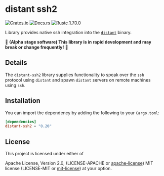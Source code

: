 # distant ssh2

[![Crates.io][distant_crates_img]][distant_crates_lnk] [![Docs.rs][distant_doc_img]][distant_doc_lnk] [![Rustc 1.70.0][distant_rustc_img]][distant_rustc_lnk]

[distant_crates_img]: https://img.shields.io/crates/v/distant-ssh2.svg
[distant_crates_lnk]: https://crates.io/crates/distant-ssh2
[distant_doc_img]: https://docs.rs/distant-ssh2/badge.svg
[distant_doc_lnk]: https://docs.rs/distant-ssh2
[distant_rustc_img]: https://img.shields.io/badge/distant_ssh2-rustc_1.70+-lightgray.svg
[distant_rustc_lnk]: https://blog.rust-lang.org/2023/06/01/Rust-1.70.0.html

Library provides native ssh integration into the
[`distant`](https://github.com/chipsenkbeil/distant) binary.

🚧 **(Alpha stage software) This library is in rapid development and may break or change frequently!** 🚧

## Details

The `distant-ssh2` library supplies functionality to speak over the `ssh`
protocol using `distant` and spawn `distant` servers on remote machines using
`ssh`.

## Installation

You can import the dependency by adding the following to your `Cargo.toml`:

```toml
[dependencies]
distant-ssh2 = "0.20"
```

## License

This project is licensed under either of

Apache License, Version 2.0, (LICENSE-APACHE or
[apache-license][apache-license]) MIT license (LICENSE-MIT or
[mit-license][mit-license]) at your option.

[apache-license]: http://www.apache.org/licenses/LICENSE-2.0
[mit-license]: http://opensource.org/licenses/MIT
